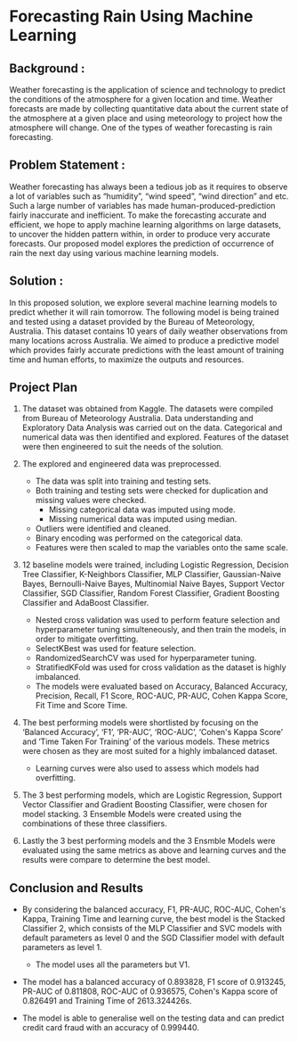 # Forecasting Rain Using Machine Learning

## Background : 
Weather forecasting is the application of science and technology to predict the conditions of the atmosphere for a given location and time. Weather forecasts are made by collecting quantitative data about the current state of the atmosphere at a given place and using meteorology to project how the atmosphere will change. One of the types of weather forecasting is rain forecasting.

## Problem Statement :
Weather forecasting has always been a tedious job as it requires to observe a lot of variables such as “humidity”, “wind speed”, “wind direction” and etc. Such a large number of variables has made human-produced-prediction fairly inaccurate and inefficient. To make the forecasting accurate and efficient, we hope to apply machine learning algorithms on large datasets, to uncover the hidden pattern within, in order to produce very accurate forecasts. Our proposed model explores the prediction of occurrence of rain the next day using various machine learning models.

## Solution : 
In this proposed solution, we explore several machine learning models to predict whether it will rain tomorrow. The following model is being trained and tested using a dataset provided by the Bureau of Meteorology, Australia. This dataset contains 10 years of daily weather observations from many locations across Australia. We aimed to produce a predictive model which provides fairly accurate predictions with the least amount of training time and human efforts, to maximize the outputs and resources. 

## Project Plan
1. The dataset was obtained from Kaggle. The datasets were compiled from Bureau of Meteorology Australia. Data understanding and Exploratory Data Analysis was carried out on the data. Categorical and numerical data was then identified and explored. Features of the dataset were then engineered to suit the needs of the solution. 

2. The explored and engineered data was preprocessed. 
    - The data was split into training and testing sets. 
    - Both training and testing sets were checked for duplication and missing values were checked. 
        - Missing categorical data was imputed using mode. 
        - Missing numerical data was imputed using median. 
    - Outliers were identified and cleaned. 
    - Binary encoding was performed on the categorical data. 
    - Features were then scaled to map the variables onto the same scale. 

3. 12 baseline models were trained, including Logistic Regression, Decision Tree Classifier, K-Neighbors Classifier, MLP Classifier, Gaussian-Naive Bayes, Bernoulli-Naive Bayes, Multinomial Naive Bayes, Support Vector Classifier, SGD Classifier, Random Forest Classifier, Gradient Boosting Classifier and AdaBoost Classifier. 
    - Nested cross validation was used to perform feature selection and hyperparameter tuning simulteneously, and then train the models, in order to mitigate overfitting. 
    - SelectKBest was used for feature selection.
    - RandomizedSearchCV was used for hyperparameter tuning.
    - StratifiedKFold was used for cross validation as the dataset is highly imbalanced.
    - The models were evaluated based on Accuracy, Balanced Accuracy, Precision, Recall, F1 Score, ROC-AUC, PR-AUC, Cohen Kappa Score, Fit Time and Score Time. 

4. The best performing models were shortlisted by focusing on the ‘Balanced Accuracy’, ‘F1’, ‘PR-AUC’, ‘ROC-AUC’, ‘Cohen's Kappa Score’ and ‘Time Taken For Training’ of the various models. These metrics were chosen as they are most suited for a highly imbalanced dataset. 
    - Learning curves were also used to assess which models had overfitting.

5. The 3 best performing models, which are Logistic Regression, Support Vector Classifier and Gradient Boosting Classifier, were chosen for model stacking. 3 Ensemble Models were created using the combinations of these three classifiers. 

6. Lastly the 3 best performing models and the 3 Ensmble Models were evaluated using the same metrics as above and learning curves and the results were compare to determine the best model.

## Conclusion and Results
- By considering the balanced accuracy, F1, PR-AUC, ROC-AUC, Cohen's Kappa, Training Time and learning curve, the best model is the Stacked Classifier 2, which consists of the MLP Classifier and SVC models with default parameters as level 0 and the SGD Classifier model with default parameters as level 1.
    - The model uses all the parameters but V1.

- The model has a balanced accuracy of 0.893828, F1 score of 0.913245, PR-AUC of 0.811808, ROC-AUC of 0.936575, Cohen's Kappa score of 0.826491 and Training Time of 2613.324426s.

- The model is able to generalise well on the testing data and can predict credit card fraud with an accuracy of 0.999440.
